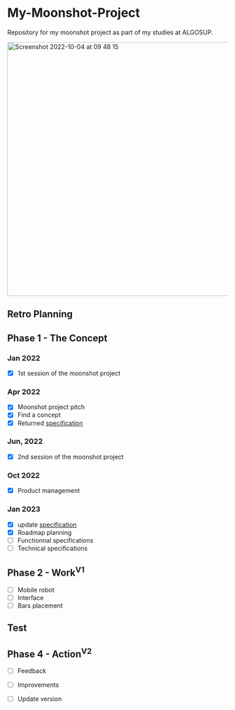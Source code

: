 # My-Moonshot-Project
Repository for my moonshot project as part of my studies at ALGOSUP.

<img width="580" alt="Screenshot 2022-10-04 at 09 48 15" src="https://user-images.githubusercontent.com/71769490/193764023-d2c156fd-0880-46e0-9b1e-992858503d27.png">

## Retro Planning

## Phase 1 - The Concept
### Jan 2022
- [x] 1st session of the moonshot project <!-- Jan 27, 2022 -->

### Apr 2022
- [x] Moonshot project pitch <!-- Apr 1, 2022 -->
- [x] Find a concept
- [x] Returned [specification](https://github.com/lauraleehollande/My-Moonshot-Project/blob/main/Specification.md) <!-- Apr 25, 2022 -->

### Jun, 2022
- [x] 2nd session of the moonshot project <!-- Jun 10, 2022 -->

### Oct 2022
- [x] Product management <!-- Oct 14, 2022 -->

### Jan 2023
- [x] update [specification](https://github.com/lauraleehollande/My-Moonshot-Project/blob/main/Specification.md)
- [x] Roadmap planning
- [ ] Functionnal specifications
- [ ] Technical specifications

## Phase 2 - Work<sup>V1</sup> <!-- May 2023 to Apr 2024 -->
- [ ] Mobile robot
- [ ] Interface <!-- Game Engine -->
- [ ] Bars placement

## Test <!-- May 2024 to Apr Aug 2024 -->

## Phase 4 - Action<sup>V2</sup> <!-- Aug 2024 to Apr 2025 -->
- [ ] Feedback
- [ ] Improvements
- [ ] Update version


